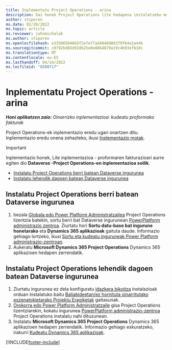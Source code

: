 ```yaml
---
title: Inplementatu Project Operations - arina
description: Gai honek Project Operations lite hedapena instalatzeko moduari buruzko informazioa eskaintzen du. Aurre egin fakturazio proformari.
author: stsporen
ms.date: 02/28/2022
ms.topic: article
ms.reviewer: johnmichalak
ms.author: stsporen
ms.openlocfilehash: e33506504665f2e7ef7ad48469082f9f64a2a44b
ms.sourcegitcommit: c0792bd65d92db25e0e8864879a19c4b93efb10c
ms.translationtype: MT
ms.contentlocale: eu-ES
ms.lasthandoff: 04/14/2022
ms.locfileid: "8580717"
---
```

# <a name="deploy-project-operations---lite"></a>Inplementatu Project Operations - arina

_**Honi aplikatzen zaio:** Oinarrizko inplementazioa: kudeatu proformako fakturak_



Project Operations-ek inplementazio eredu ugari onartzen ditu. Inplementazio eredu onena zehazteko, ikusi [Inplementazio motak](determine-deployment-type.md).


> [!IMPORTANT]
> Inplementazio honek, Lite inplementazioa - proformaren fakturazioari aurre egiten dio **Dataverse -Project Operations-en inplementazioa soilik**.

- [Instalatu Project Operations berri batean Dataverse ingurunea](#new)
- [Instalatu lehendik dagoen batean Dataverse ingurunea](#existing)



## <a name="install-project-operations-to-a-new-dataverse-environment"></a><a name="new"></a> Instalatu Project Operations berri batean Dataverse ingurunea

1. bezala [Globala edo Power Platform Administratzailea](/power-platform/admin/global-service-administrators-can-administer-without-license) Project Operations lizentzia batekin, sortu berri bat Dataverse ingurunean [PowerPlatform administrazio zentroa](https://admin.powerplatform.com). Ziurtatu hori **Sortu datu-base bat ingurune honetarako** eta **Dynamics 365 aplikazioak** gaituta daude. Informazio gehiago lortzeko, ikusi [Sortu eta kudeatu inguruneak Power Platform administrazio-zentroan](/power-platform/admin/create-environment#create-an-environment-in-the-power-platform-admin-center).
2. Aukeratu **Microsoft Dynamics 365 Project Operations** Dynamics 365 aplikazioen hedapen zerrendatik.


## <a name="install-project-operations-to-an-existing-dataverse-environment"></a><a name="existing"></a> Instalatu Project Operations lehendik dagoen batean Dataverse ingurunea
1. Ziurtatu ingurunea ez dela konfiguratu [idazkera bikoitza](/dynamics365/fin-ops-core/dev-itpro/data-entities/dual-write/dual-write-overview) instalazioak orduan instalatuko baitu [Baliabideetan/ez hornituta oinarritutako eszenatokietarako Proiektu Eragiketak](project-operations-integrated-deployment-overview.md) gaitasunak.
2. [Orokorra edo Power Platform Administratzaile](/power-platform/admin/global-service-administrators-can-administer-without-license) gisa Project Operations lizentziarekin, kokatu ingurunea [PowerPlatform administrazio-zentroa](https://admin.powerplatform.com) Project Operations instalatu nahi dituzunean.
3. Instalatu **Microsoft Dynamics 365 Project Operations** Dynamics 365 aplikazioen hedapen zerrendatik. Informazio gehiago eskuratzeko, irakurri [Kudeatu Dynamics 365 aplikazioak](/power-platform/admin/manage-apps).




[!INCLUDE[footer-include](../includes/footer-banner.md)]
